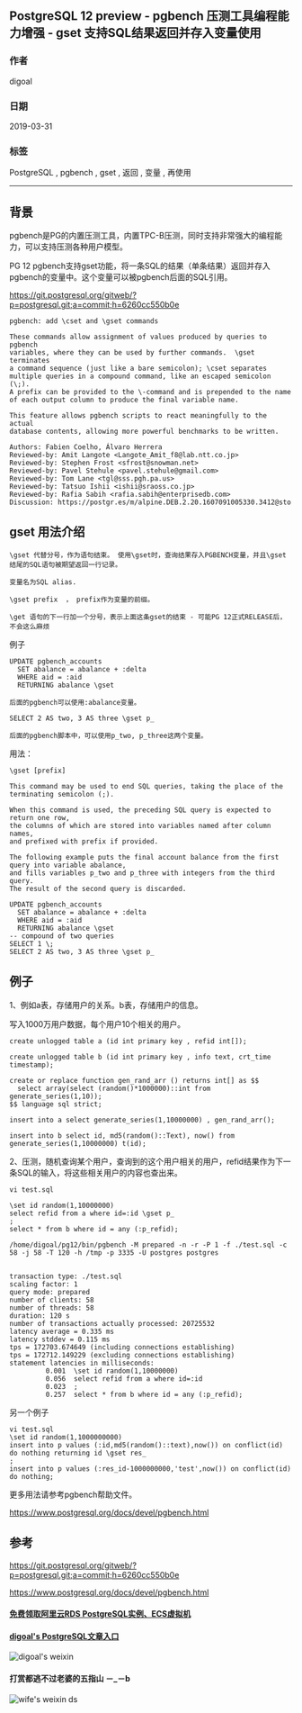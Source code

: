 ## PostgreSQL 12 preview - pgbench 压测工具编程能力增强 - gset 支持SQL结果返回并存入变量使用  
                                                              
### 作者                                                              
digoal                                                              
                                                              
### 日期                                                              
2019-03-31                                                              
                                                              
### 标签                                                              
PostgreSQL , pgbench , gset , 返回 , 变量 , 再使用    
                                                              
----                                                              
                                                              
## 背景             
pgbench是PG的内置压测工具，内置TPC-B压测，同时支持非常强大的编程能力，可以支持压测各种用户模型。  
  
PG 12 pgbench支持gset功能，将一条SQL的结果（单条结果）返回并存入pgbench的变量中。这个变量可以被pgbench后面的SQL引用。  
  
https://git.postgresql.org/gitweb/?p=postgresql.git;a=commit;h=6260cc550b0e  
  
```  
pgbench: add \cset and \gset commands  
  
These commands allow assignment of values produced by queries to pgbench  
variables, where they can be used by further commands.  \gset terminates  
a command sequence (just like a bare semicolon); \cset separates  
multiple queries in a compound command, like an escaped semicolon (\;).  
A prefix can be provided to the \-command and is prepended to the name  
of each output column to produce the final variable name.  
  
This feature allows pgbench scripts to react meaningfully to the actual  
database contents, allowing more powerful benchmarks to be written.  
  
Authors: Fabien Coelho, Álvaro Herrera  
Reviewed-by: Amit Langote <Langote_Amit_f8@lab.ntt.co.jp>  
Reviewed-by: Stephen Frost <sfrost@snowman.net>  
Reviewed-by: Pavel Stehule <pavel.stehule@gmail.com>  
Reviewed-by: Tom Lane <tgl@sss.pgh.pa.us>  
Reviewed-by: Tatsuo Ishii <ishii@sraoss.co.jp>  
Reviewed-by: Rafia Sabih <rafia.sabih@enterprisedb.com>  
Discussion: https://postgr.es/m/alpine.DEB.2.20.1607091005330.3412@sto  
```  
  
## gset 用法介绍  
```  
\gset 代替分号，作为语句结束。 使用\gset时，查询结果存入PGBENCH变量，并且\gset结尾的SQL语句被期望返回一行记录。  
  
变量名为SQL alias.  
  
\gset prefix  ， prefix作为变量的前缀。  
  
\get 语句的下一行加一个分号，表示上面这条gset的结束 - 可能PG 12正式RELEASE后，不会这么麻烦  
```  
  
例子  
  
```  
UPDATE pgbench_accounts  
  SET abalance = abalance + :delta  
  WHERE aid = :aid  
  RETURNING abalance \gset  
  
后面的pgbench可以使用:abalance变量。  
  
SELECT 2 AS two, 3 AS three \gset p_  
  
后面的pgbench脚本中，可以使用p_two, p_three这两个变量。  
```  
  
用法：  
  
```  
\gset [prefix]  
  
This command may be used to end SQL queries, taking the place of the terminating semicolon (;).  
  
When this command is used, the preceding SQL query is expected to return one row,   
the columns of which are stored into variables named after column names,   
and prefixed with prefix if provided.  
  
The following example puts the final account balance from the first query into variable abalance,   
and fills variables p_two and p_three with integers from the third query.   
The result of the second query is discarded.  
  
UPDATE pgbench_accounts  
  SET abalance = abalance + :delta  
  WHERE aid = :aid  
  RETURNING abalance \gset  
-- compound of two queries  
SELECT 1 \;  
SELECT 2 AS two, 3 AS three \gset p_  
```  
  
## 例子  
1、例如a表，存储用户的关系。b表，存储用户的信息。  
  
写入1000万用户数据，每个用户10个相关的用户。  
  
```  
create unlogged table a (id int primary key , refid int[]);  
  
create unlogged table b (id int primary key , info text, crt_time timestamp);  
  
create or replace function gen_rand_arr () returns int[] as $$  
  select array(select (random()*1000000)::int from generate_series(1,10));  
$$ language sql strict;  
  
insert into a select generate_series(1,10000000) , gen_rand_arr();  
  
insert into b select id, md5(random()::Text), now() from generate_series(1,10000000) t(id);  
```  
  
2、压测，随机查询某个用户，查询到的这个用户相关的用户，refid结果作为下一条SQL的输入，将这些相关用户的内容也查出来。  
  
```  
vi test.sql  
  
\set id random(1,10000000)  
select refid from a where id=:id \gset p_  
;  
select * from b where id = any (:p_refid);  
```  
  
```  
/home/digoal/pg12/bin/pgbench -M prepared -n -r -P 1 -f ./test.sql -c 58 -j 58 -T 120 -h /tmp -p 3335 -U postgres postgres  
  
  
transaction type: ./test.sql  
scaling factor: 1  
query mode: prepared  
number of clients: 58  
number of threads: 58  
duration: 120 s  
number of transactions actually processed: 20725532  
latency average = 0.335 ms  
latency stddev = 0.115 ms  
tps = 172703.674649 (including connections establishing)  
tps = 172712.149229 (excluding connections establishing)  
statement latencies in milliseconds:  
         0.001  \set id random(1,10000000)  
         0.056  select refid from a where id=:id   
         0.023  ;  
         0.257  select * from b where id = any (:p_refid);  
```  
  
另一个例子  
  
```  
vi test.sql  
\set id random(1,1000000000)  
insert into p values (:id,md5(random()::text),now()) on conflict(id) do nothing returning id \gset res_  
;  
insert into p values (:res_id-1000000000,'test',now()) on conflict(id) do nothing;  
```  
  
更多用法请参考pgbench帮助文件。  
  
https://www.postgresql.org/docs/devel/pgbench.html  
     
## 参考  
https://git.postgresql.org/gitweb/?p=postgresql.git;a=commit;h=6260cc550b0e  
  
https://www.postgresql.org/docs/devel/pgbench.html  
    
  
  
  
  
  
  
  
  
  
#### [免费领取阿里云RDS PostgreSQL实例、ECS虚拟机](https://free.aliyun.com/ "57258f76c37864c6e6d23383d05714ea")
  
  
#### [digoal's PostgreSQL文章入口](https://github.com/digoal/blog/blob/master/README.md "22709685feb7cab07d30f30387f0a9ae")
  
  
![digoal's weixin](../pic/digoal_weixin.jpg "f7ad92eeba24523fd47a6e1a0e691b59")
  
  
  
  
  
  
#### 打赏都逃不过老婆的五指山 －_－b  
![wife's weixin ds](../pic/wife_weixin_ds.jpg "acd5cce1a143ef1d6931b1956457bc9f")
  
